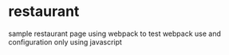 # restaurant
sample restaurant page using webpack to test webpack use and configuration only using javascript

